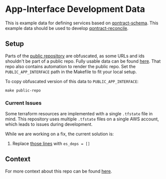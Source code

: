 # App-Interface Development Data

This is example data for defining services based on [qontract-schema](https://github.com/app-sre/qontract-schemas).
This example data should be used to develop [qontract-reconcile](https://github.com/app-sre/qontract-reconcile).

## Setup

Parts of the [public repository](https://github.com/app-sre/app-interface) are obfuscated, as some URLs and ids shouldn't be part of a public repo.
Fully usable data can be found [here](https://gitlab.cee.redhat.com/app-sre/app-interface-dev-data).
That repo also contains automation to render the public repo.
Set the `PUBLIC_APP_INTERFACE` path in the Makefile to fit your local setup.

To copy obfuscated version of this data to `PUBLIC_APP_INTERFACE`:

```
make public-repo
```

### Current Issues

Some terraform resources are implemented with a single `.tfstate` file in mind.
This repository uses multiple `.tfstate` files on a single AWS account, which leads to issues during development.

While we are working on a fix, the current solution is:

1. Replace [those lines](https://github.com/app-sre/qontract-reconcile/blob/1bcdc21dd8a7719237e631b27a2f5f0752a95f3a/reconcile/utils/terrascript_client.py#L3462-L3465) with `es_deps = []`

## Context

For more context about this repo can be found [here](docs/background.md).
